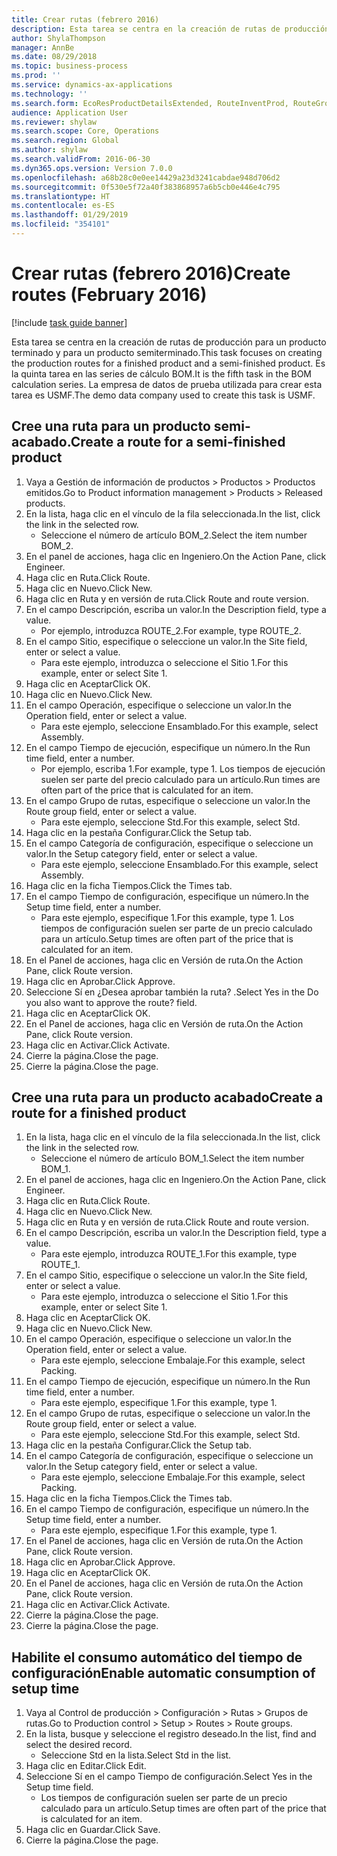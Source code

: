 ```yaml
---
title: Crear rutas (febrero 2016)
description: Esta tarea se centra en la creación de rutas de producción para un producto terminado y para un producto semiterminado.
author: ShylaThompson
manager: AnnBe
ms.date: 08/29/2018
ms.topic: business-process
ms.prod: ''
ms.service: dynamics-ax-applications
ms.technology: ''
ms.search.form: EcoResProductDetailsExtended, RouteInventProd, RouteGroup
audience: Application User
ms.reviewer: shylaw
ms.search.scope: Core, Operations
ms.search.region: Global
ms.author: shylaw
ms.search.validFrom: 2016-06-30
ms.dyn365.ops.version: Version 7.0.0
ms.openlocfilehash: a68b28c0e0ee14429a23d3241cabdae948d706d2
ms.sourcegitcommit: 0f530e5f72a40f383868957a6b5cb0e446e4c795
ms.translationtype: HT
ms.contentlocale: es-ES
ms.lasthandoff: 01/29/2019
ms.locfileid: "354101"
---
```

# <a name="create-routes-february-2016"></a><span data-ttu-id="78829-103">Crear rutas (febrero 2016)</span><span class="sxs-lookup"><span data-stu-id="78829-103">Create routes (February 2016)</span></span>

[!include [task guide banner](../../includes/task-guide-banner.md)]

<span data-ttu-id="78829-104">Esta tarea se centra en la creación de rutas de producción para un producto terminado y para un producto semiterminado.</span><span class="sxs-lookup"><span data-stu-id="78829-104">This task focuses on creating the production routes for a finished product and a semi-finished product.</span></span> <span data-ttu-id="78829-105">Es la quinta tarea en las series de cálculo BOM.</span><span class="sxs-lookup"><span data-stu-id="78829-105">It is the fifth task in the BOM calculation series.</span></span> <span data-ttu-id="78829-106">La empresa de datos de prueba utilizada para crear esta tarea es USMF.</span><span class="sxs-lookup"><span data-stu-id="78829-106">The demo data company used to create this task is USMF.</span></span>


## <a name="create-a-route-for-a-semi-finished-product"></a><span data-ttu-id="78829-107">Cree una ruta para un producto semi-acabado.</span><span class="sxs-lookup"><span data-stu-id="78829-107">Create a route for a semi-finished product</span></span>
1. <span data-ttu-id="78829-108">Vaya a Gestión de información de productos > Productos > Productos emitidos.</span><span class="sxs-lookup"><span data-stu-id="78829-108">Go to Product information management > Products > Released products.</span></span>
2. <span data-ttu-id="78829-109">En la lista, haga clic en el vínculo de la fila seleccionada.</span><span class="sxs-lookup"><span data-stu-id="78829-109">In the list, click the link in the selected row.</span></span>
    * <span data-ttu-id="78829-110">Seleccione el número de artículo BOM_2.</span><span class="sxs-lookup"><span data-stu-id="78829-110">Select the item number BOM_2.</span></span>  
3. <span data-ttu-id="78829-111">En el panel de acciones, haga clic en Ingeniero.</span><span class="sxs-lookup"><span data-stu-id="78829-111">On the Action Pane, click Engineer.</span></span>
4. <span data-ttu-id="78829-112">Haga clic en Ruta.</span><span class="sxs-lookup"><span data-stu-id="78829-112">Click Route.</span></span>
5. <span data-ttu-id="78829-113">Haga clic en Nuevo.</span><span class="sxs-lookup"><span data-stu-id="78829-113">Click New.</span></span>
6. <span data-ttu-id="78829-114">Haga clic en Ruta y en versión de ruta.</span><span class="sxs-lookup"><span data-stu-id="78829-114">Click Route and route version.</span></span>
7. <span data-ttu-id="78829-115">En el campo Descripción, escriba un valor.</span><span class="sxs-lookup"><span data-stu-id="78829-115">In the Description field, type a value.</span></span>
    * <span data-ttu-id="78829-116">Por ejemplo, introduzca ROUTE_2.</span><span class="sxs-lookup"><span data-stu-id="78829-116">For example, type ROUTE_2.</span></span>  
8. <span data-ttu-id="78829-117">En el campo Sitio, especifique o seleccione un valor.</span><span class="sxs-lookup"><span data-stu-id="78829-117">In the Site field, enter or select a value.</span></span>
    * <span data-ttu-id="78829-118">Para este ejemplo, introduzca o seleccione el Sitio 1.</span><span class="sxs-lookup"><span data-stu-id="78829-118">For this example, enter or select Site 1.</span></span>  
9. <span data-ttu-id="78829-119">Haga clic en Aceptar</span><span class="sxs-lookup"><span data-stu-id="78829-119">Click OK.</span></span>
10. <span data-ttu-id="78829-120">Haga clic en Nuevo.</span><span class="sxs-lookup"><span data-stu-id="78829-120">Click New.</span></span>
11. <span data-ttu-id="78829-121">En el campo Operación, especifique o seleccione un valor.</span><span class="sxs-lookup"><span data-stu-id="78829-121">In the Operation field, enter or select a value.</span></span>
    * <span data-ttu-id="78829-122">Para este ejemplo, seleccione Ensamblado.</span><span class="sxs-lookup"><span data-stu-id="78829-122">For this example, select Assembly.</span></span>  
12. <span data-ttu-id="78829-123">En el campo Tiempo de ejecución, especifique un número.</span><span class="sxs-lookup"><span data-stu-id="78829-123">In the Run time field, enter a number.</span></span>
    * <span data-ttu-id="78829-124">Por ejemplo, escriba 1.</span><span class="sxs-lookup"><span data-stu-id="78829-124">For example, type 1.</span></span> <span data-ttu-id="78829-125">Los tiempos de ejecución suelen ser parte del precio calculado para un artículo.</span><span class="sxs-lookup"><span data-stu-id="78829-125">Run times are often part of the price that is calculated for an item.</span></span>  
13. <span data-ttu-id="78829-126">En el campo Grupo de rutas, especifique o seleccione un valor.</span><span class="sxs-lookup"><span data-stu-id="78829-126">In the Route group field, enter or select a value.</span></span>
    * <span data-ttu-id="78829-127">Para este ejemplo, seleccione Std.</span><span class="sxs-lookup"><span data-stu-id="78829-127">For this example, select Std.</span></span>  
14. <span data-ttu-id="78829-128">Haga clic en la pestaña Configurar.</span><span class="sxs-lookup"><span data-stu-id="78829-128">Click the Setup tab.</span></span>
15. <span data-ttu-id="78829-129">En el campo Categoría de configuración, especifique o seleccione un valor.</span><span class="sxs-lookup"><span data-stu-id="78829-129">In the Setup category field, enter or select a value.</span></span>
    * <span data-ttu-id="78829-130">Para este ejemplo, seleccione Ensamblado.</span><span class="sxs-lookup"><span data-stu-id="78829-130">For this example, select Assembly.</span></span>  
16. <span data-ttu-id="78829-131">Haga clic en la ficha Tiempos.</span><span class="sxs-lookup"><span data-stu-id="78829-131">Click the Times tab.</span></span>
17. <span data-ttu-id="78829-132">En el campo Tiempo de configuración, especifique un número.</span><span class="sxs-lookup"><span data-stu-id="78829-132">In the Setup time field, enter a number.</span></span>
    * <span data-ttu-id="78829-133">Para este ejemplo, especifique 1.</span><span class="sxs-lookup"><span data-stu-id="78829-133">For this example, type 1.</span></span> <span data-ttu-id="78829-134">Los tiempos de configuración suelen ser parte de un precio calculado para un artículo.</span><span class="sxs-lookup"><span data-stu-id="78829-134">Setup times are often part of the price that is calculated for an item.</span></span>  
18. <span data-ttu-id="78829-135">En el Panel de acciones, haga clic en Versión de ruta.</span><span class="sxs-lookup"><span data-stu-id="78829-135">On the Action Pane, click Route version.</span></span>
19. <span data-ttu-id="78829-136">Haga clic en Aprobar.</span><span class="sxs-lookup"><span data-stu-id="78829-136">Click Approve.</span></span>
20. <span data-ttu-id="78829-137">Seleccione Sí en ¿Desea aprobar también la ruta? .</span><span class="sxs-lookup"><span data-stu-id="78829-137">Select Yes in the Do you also want to approve the route? field.</span></span>
21. <span data-ttu-id="78829-138">Haga clic en Aceptar</span><span class="sxs-lookup"><span data-stu-id="78829-138">Click OK.</span></span>
22. <span data-ttu-id="78829-139">En el Panel de acciones, haga clic en Versión de ruta.</span><span class="sxs-lookup"><span data-stu-id="78829-139">On the Action Pane, click Route version.</span></span>
23. <span data-ttu-id="78829-140">Haga clic en Activar.</span><span class="sxs-lookup"><span data-stu-id="78829-140">Click Activate.</span></span>
24. <span data-ttu-id="78829-141">Cierre la página.</span><span class="sxs-lookup"><span data-stu-id="78829-141">Close the page.</span></span>
25. <span data-ttu-id="78829-142">Cierre la página.</span><span class="sxs-lookup"><span data-stu-id="78829-142">Close the page.</span></span>

## <a name="create-a-route-for-a-finished-product"></a><span data-ttu-id="78829-143">Cree una ruta para un producto acabado</span><span class="sxs-lookup"><span data-stu-id="78829-143">Create a route for a finished product</span></span>
1. <span data-ttu-id="78829-144">En la lista, haga clic en el vínculo de la fila seleccionada.</span><span class="sxs-lookup"><span data-stu-id="78829-144">In the list, click the link in the selected row.</span></span>
    * <span data-ttu-id="78829-145">Seleccione el número de artículo BOM_1.</span><span class="sxs-lookup"><span data-stu-id="78829-145">Select the item number BOM_1.</span></span>  
2. <span data-ttu-id="78829-146">En el panel de acciones, haga clic en Ingeniero.</span><span class="sxs-lookup"><span data-stu-id="78829-146">On the Action Pane, click Engineer.</span></span>
3. <span data-ttu-id="78829-147">Haga clic en Ruta.</span><span class="sxs-lookup"><span data-stu-id="78829-147">Click Route.</span></span>
4. <span data-ttu-id="78829-148">Haga clic en Nuevo.</span><span class="sxs-lookup"><span data-stu-id="78829-148">Click New.</span></span>
5. <span data-ttu-id="78829-149">Haga clic en Ruta y en versión de ruta.</span><span class="sxs-lookup"><span data-stu-id="78829-149">Click Route and route version.</span></span>
6. <span data-ttu-id="78829-150">En el campo Descripción, escriba un valor.</span><span class="sxs-lookup"><span data-stu-id="78829-150">In the Description field, type a value.</span></span>
    * <span data-ttu-id="78829-151">Para este ejemplo, introduzca ROUTE_1.</span><span class="sxs-lookup"><span data-stu-id="78829-151">For this example, type ROUTE_1.</span></span>  
7. <span data-ttu-id="78829-152">En el campo Sitio, especifique o seleccione un valor.</span><span class="sxs-lookup"><span data-stu-id="78829-152">In the Site field, enter or select a value.</span></span>
    * <span data-ttu-id="78829-153">Para este ejemplo, introduzca o seleccione el Sitio 1.</span><span class="sxs-lookup"><span data-stu-id="78829-153">For this example, enter or select Site 1.</span></span>  
8. <span data-ttu-id="78829-154">Haga clic en Aceptar</span><span class="sxs-lookup"><span data-stu-id="78829-154">Click OK.</span></span>
9. <span data-ttu-id="78829-155">Haga clic en Nuevo.</span><span class="sxs-lookup"><span data-stu-id="78829-155">Click New.</span></span>
10. <span data-ttu-id="78829-156">En el campo Operación, especifique o seleccione un valor.</span><span class="sxs-lookup"><span data-stu-id="78829-156">In the Operation field, enter or select a value.</span></span>
    * <span data-ttu-id="78829-157">Para este ejemplo, seleccione Embalaje.</span><span class="sxs-lookup"><span data-stu-id="78829-157">For this example, select Packing.</span></span>  
11. <span data-ttu-id="78829-158">En el campo Tiempo de ejecución, especifique un número.</span><span class="sxs-lookup"><span data-stu-id="78829-158">In the Run time field, enter a number.</span></span>
    * <span data-ttu-id="78829-159">Para este ejemplo, especifique 1.</span><span class="sxs-lookup"><span data-stu-id="78829-159">For this example, type 1.</span></span>  
12. <span data-ttu-id="78829-160">En el campo Grupo de rutas, especifique o seleccione un valor.</span><span class="sxs-lookup"><span data-stu-id="78829-160">In the Route group field, enter or select a value.</span></span>
    * <span data-ttu-id="78829-161">Para este ejemplo, seleccione Std.</span><span class="sxs-lookup"><span data-stu-id="78829-161">For this example, select Std.</span></span>  
13. <span data-ttu-id="78829-162">Haga clic en la pestaña Configurar.</span><span class="sxs-lookup"><span data-stu-id="78829-162">Click the Setup tab.</span></span>
14. <span data-ttu-id="78829-163">En el campo Categoría de configuración, especifique o seleccione un valor.</span><span class="sxs-lookup"><span data-stu-id="78829-163">In the Setup category field, enter or select a value.</span></span>
    * <span data-ttu-id="78829-164">Para este ejemplo, seleccione Embalaje.</span><span class="sxs-lookup"><span data-stu-id="78829-164">For this example, select Packing.</span></span>  
15. <span data-ttu-id="78829-165">Haga clic en la ficha Tiempos.</span><span class="sxs-lookup"><span data-stu-id="78829-165">Click the Times tab.</span></span>
16. <span data-ttu-id="78829-166">En el campo Tiempo de configuración, especifique un número.</span><span class="sxs-lookup"><span data-stu-id="78829-166">In the Setup time field, enter a number.</span></span>
    * <span data-ttu-id="78829-167">Para este ejemplo, especifique 1.</span><span class="sxs-lookup"><span data-stu-id="78829-167">For this example, type 1.</span></span>  
17. <span data-ttu-id="78829-168">En el Panel de acciones, haga clic en Versión de ruta.</span><span class="sxs-lookup"><span data-stu-id="78829-168">On the Action Pane, click Route version.</span></span>
18. <span data-ttu-id="78829-169">Haga clic en Aprobar.</span><span class="sxs-lookup"><span data-stu-id="78829-169">Click Approve.</span></span>
19. <span data-ttu-id="78829-170">Haga clic en Aceptar</span><span class="sxs-lookup"><span data-stu-id="78829-170">Click OK.</span></span>
20. <span data-ttu-id="78829-171">En el Panel de acciones, haga clic en Versión de ruta.</span><span class="sxs-lookup"><span data-stu-id="78829-171">On the Action Pane, click Route version.</span></span>
21. <span data-ttu-id="78829-172">Haga clic en Activar.</span><span class="sxs-lookup"><span data-stu-id="78829-172">Click Activate.</span></span>
22. <span data-ttu-id="78829-173">Cierre la página.</span><span class="sxs-lookup"><span data-stu-id="78829-173">Close the page.</span></span>
23. <span data-ttu-id="78829-174">Cierre la página.</span><span class="sxs-lookup"><span data-stu-id="78829-174">Close the page.</span></span>

## <a name="enable-automatic-consumption-of-setup-time"></a><span data-ttu-id="78829-175">Habilite el consumo automático del tiempo de configuración</span><span class="sxs-lookup"><span data-stu-id="78829-175">Enable automatic consumption of setup time</span></span>
1. <span data-ttu-id="78829-176">Vaya al Control de producción > Configuración > Rutas > Grupos de rutas.</span><span class="sxs-lookup"><span data-stu-id="78829-176">Go to Production control > Setup > Routes > Route groups.</span></span>
2. <span data-ttu-id="78829-177">En la lista, busque y seleccione el registro deseado.</span><span class="sxs-lookup"><span data-stu-id="78829-177">In the list, find and select the desired record.</span></span>
    * <span data-ttu-id="78829-178">Seleccione Std en la lista.</span><span class="sxs-lookup"><span data-stu-id="78829-178">Select Std in the list.</span></span>  
3. <span data-ttu-id="78829-179">Haga clic en Editar.</span><span class="sxs-lookup"><span data-stu-id="78829-179">Click Edit.</span></span>
4. <span data-ttu-id="78829-180">Seleccione Sí en el campo Tiempo de configuración.</span><span class="sxs-lookup"><span data-stu-id="78829-180">Select Yes in the Setup time field.</span></span>
    * <span data-ttu-id="78829-181">Los tiempos de configuración suelen ser parte de un precio calculado para un artículo.</span><span class="sxs-lookup"><span data-stu-id="78829-181">Setup times are often part of the price that is calculated for an item.</span></span>  
5. <span data-ttu-id="78829-182">Haga clic en Guardar.</span><span class="sxs-lookup"><span data-stu-id="78829-182">Click Save.</span></span>
6. <span data-ttu-id="78829-183">Cierre la página.</span><span class="sxs-lookup"><span data-stu-id="78829-183">Close the page.</span></span>

